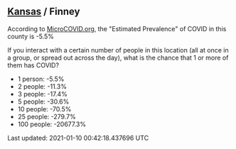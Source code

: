 
## [Kansas](/united-states/kansas) / Finney

According to [MicroCOVID.org](http://microcovid.org),
the "Estimated Prevalence" of COVID in this county is -5.5%

If you interact with a certain number of people in this location
(all at once in a group, or spread out across the day), what is the chance that
1 or more of them has COVID?

- 1 person: -5.5%
- 2 people: -11.3%
- 3 people: -17.4%
- 5 people: -30.6%
- 10 people: -70.5%
- 25 people: -279.7%
- 100 people: -20677.3%

Last updated: 2021-01-10 00:42:18.437696 UTC
